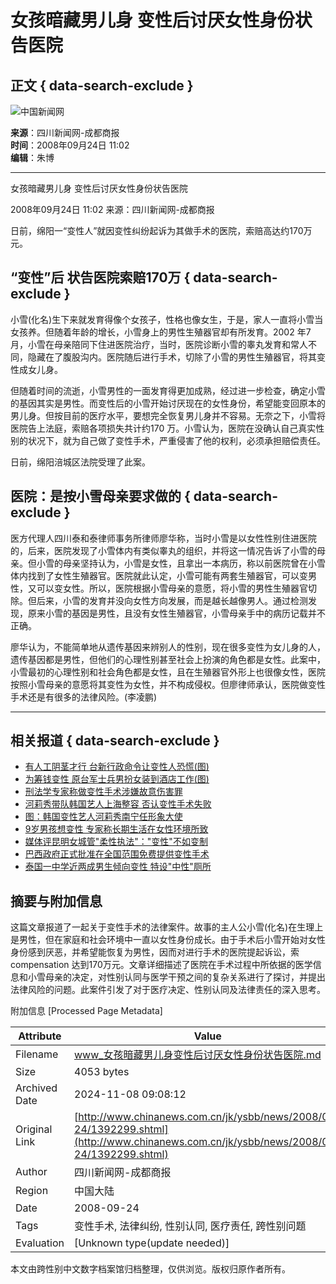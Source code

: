 # 女孩暗藏男儿身 变性后讨厌女性身份状告医院

## 正文 { data-search-exclude }


![中国新闻网](http://i5.chinanews.com/images/images1/logo2.gif)

**来源**：四川新闻网-成都商报  
**时间**：2008年09月24日 11:02  
**编辑**：朱博  

---

女孩暗藏男儿身 变性后讨厌女性身份状告医院

2008年09月24日 11:02 来源：四川新闻网-成都商报 

日前，绵阳一“变性人”就因变性纠纷起诉为其做手术的医院，索赔高达约170万元。

## “变性”后 状告医院索赔170万 { data-search-exclude }

小雪(化名)生下来就发育得像个女孩子，性格也像女生，于是，家人一直将小雪当女孩养。但随着年龄的增长，小雪身上的男性生殖器官却有所发育。2002 年7月，小雪在母亲陪同下住进医院治疗，当时，医院诊断小雪的睾丸发育和常人不同，隐藏在了腹股沟内。医院随后进行手术，切除了小雪的男性生殖器官，将其变性成女儿身。

但随着时间的流逝，小雪男性的一面发育得更加成熟，经过进一步检查，确定小雪的基因其实是男性。而变性后的小雪开始讨厌现在的女性身份，希望能变回原本的男儿身。但按目前的医疗水平，要想完全恢复男儿身并不容易。无奈之下，小雪将医院告上法庭，索赔各项损失共计约170 万。小雪认为，医院在没确认自己真实性别的状况下，就为自己做了变性手术，严重侵害了他的权利，必须承担赔偿责任。

日前，绵阳涪城区法院受理了此案。

## 医院：是按小雪母亲要求做的 { data-search-exclude }

医方代理人四川泰和泰律师事务所律师廖华称，当时小雪是以女性性别住进医院的，后来，医院发现了小雪体内有类似睾丸的组织，并将这一情况告诉了小雪的母亲。但小雪的母亲坚持认为，小雪是女性，且拿出一本病历，称以前医院曾在小雪体内找到了女性生殖器官。医院就此认定，小雪可能有两套生殖器官，可以变男性，又可以变女性。所以，医院根据小雪母亲的意愿，将小雪的男性生殖器官切除。但后来，小雪的发育并没向女性方向发展，而是越长越像男人。通过检测发现，原来小雪的基因是男性，且没有女性生殖器官，小雪母亲手中的病历记载并不正确。

廖华认为，不能简单地从遗传基因来辨别人的性别，现在很多变性为女儿身的人，遗传基因都是男性，但他们的心理性别甚至社会上扮演的角色都是女性。此案中，小雪最初的心理性别和社会角色都是女性，且在生殖器官外形上也很像女性，医院按照小雪母亲的意愿将其变性为女性，并不构成侵权。但廖律师承认，医院做变性手术还是有很多的法律风险。(李凌鹏)

---

## 相关报道 { data-search-exclude }

- [有人工阴茎才行 台新行政命令让变性人恐慌(图)](http://www.chinanews.com.cn/tw/mswx/news/2008/09-24/1391942.shtml)
- [为筹钱变性 原台军士兵男扮女装到酒店工作(图)](http://www.chinanews.com.cn/tw/mswx/news/2008/09-22/1389733.shtml)
- [刑法学专家称做变性手术涉嫌故意伤害罪](http://www.chinanews.com.cn/jk/kong/news/2008/09-22/1389441.shtml)
- [河莉秀带队韩国艺人上海整容 否认变性手术失败](http://www.chinanews.com.cn/yl/mxzz/news/2008/09-22/1389223.shtml)
- [图：韩国变性艺人河莉秀南宁任形象大使](http://www.chinanews.com.cn/tp/ylfs/news/2008/09-20/1388454.shtml)
- [9岁男孩想变性 专家称长期生活在女性环境所致](http://www.chinanews.com.cn/edu/xlqz/news/2008/08-27/1362614.shtml)
- [媒体评昆明女城管"柔性执法"："变性"不如变制](http://www.chinanews.com.cn/sh/news/2008/08-27/1362464.shtml)
- [巴西政府正式批准在全国范围免费提供变性手术](http://www.chinanews.com.cn/gj/lmfz/news/2008/08-20/1354425.shtml)
- [泰国一中学近两成男生倾向变性 特设"中性"厕所](http://www.chinanews.com.cn/gj/yt/news/2008/07-31/1330438.shtml)

## 摘要与附加信息

<!-- tcd_abstract -->
这篇文章报道了一起关于变性手术的法律案件。故事的主人公小雪(化名)在生理上是男性，但在家庭和社会环境中一直以女性身份成长。由于手术后小雪开始对女性身份感到厌恶，并希望能恢复为男性，因而对进行手术的医院提起诉讼，索 compensation 达到170万元。文章详细描述了医院在手术过程中所依据的医学信息和小雪母亲的决定，对性别认同与医学干预之间的复杂关系进行了探讨，并提出法律风险的问题。此案件引发了对于医疗决定、性别认同及法律责任的深入思考。
<!-- tcd_abstract_end -->

附加信息 [Processed Page Metadata]

| Attribute       | Value                                  |
|-----------------|----------------------------------------|
| Filename        | www_女孩暗藏男儿身变性后讨厌女性身份状告医院.md                             |
| Size            | 4053 bytes                           |
| Archived Date   | 2024-11-08 09:08:12                             |
| Original Link   | [http://www.chinanews.com.cn/jk/ysbb/news/2008/09-24/1392299.shtml](http://www.chinanews.com.cn/jk/ysbb/news/2008/09-24/1392299.shtml)                       |
| Author          | 四川新闻网-成都商报                               |
| Region          | 中国大陆                               |
| Date            | 2008-09-24                                 |
| Tags            | 变性手术, 法律纠纷, 性别认同, 医疗责任, 跨性别问题                                 |
| Evaluation            | [Unknown type(update needed)]                                 |
<!-- tcd_table_end -->

本文由跨性别中文数字档案馆归档整理，仅供浏览。版权归原作者所有。
